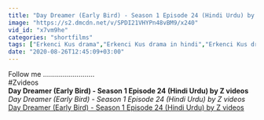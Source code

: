 ```yaml
---
title: "Day Dreamer (Early Bird) - Season 1 Episode 24 (Hindi Urdu) by Z videos"
image: "https://s2.dmcdn.net/v/SPDI21VHYPn48vBM9/x240"
vid_id: "x7vm9he"
categories: "shortfilms"
tags: ["Erkenci Kus drama","Erkenci Kus drama in hindi","Erkenci Kus drama in urdu"]
date: "2020-08-26T12:45:09+03:00"
---
```

Follow me ..........................  <br>#Zvideos<br><b>Day Dreamer (Early Bird) - Season 1 Episode 24 (Hindi Urdu) by Z videos</b><br> <i>Day Dreamer (Early Bird) - Season 1 Episode 24 (Hindi Urdu) by Z videos</i><br> <u>Day Dreamer (Early Bird) - Season 1 Episode 24 (Hindi Urdu) by Z videos</u>
